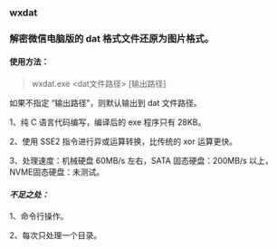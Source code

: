 ### wxdat
### 解密微信电脑版的 dat 格式文件还原为图片格式。

#### 使用方法：
>wxdat.exe <dat文件路径> [输出路径]
>
如果不指定 “输出路径”，则默认输出到 dat 文件路径。


1、纯 C 语言代码编写，编译后的 exe 程序只有 28KB。

2、使用 SSE2 指令进行异或运算转换，比传统的 xor 运算更快。

3、处理速度：机械硬盘 60MB/s 左右，SATA 固态硬盘：200MB/s 以上，NVME固态硬盘：未测试。


#### *不足之处：*

1、命令行操作。

2、每次只处理一个目录。


